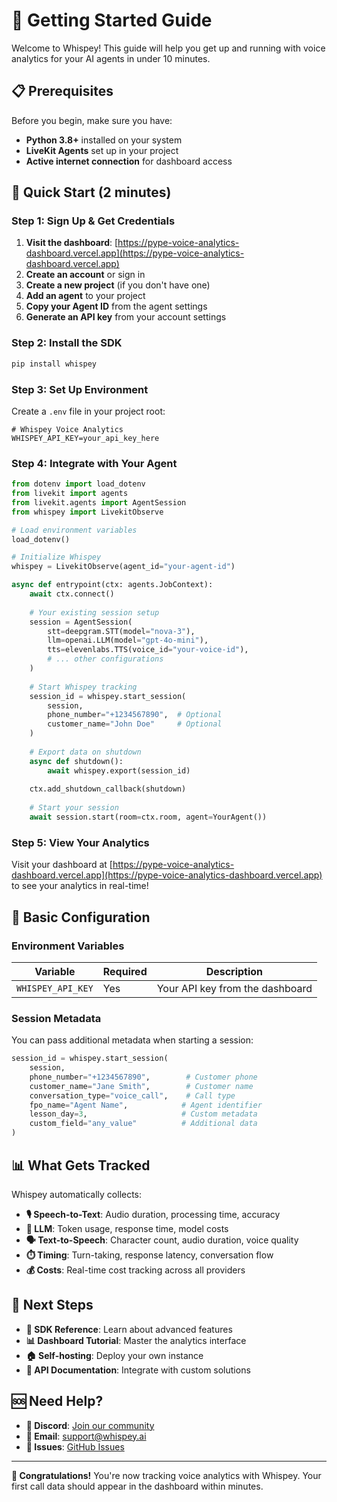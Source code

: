 # 🚀 Getting Started Guide

Welcome to Whispey! This guide will help you get up and running with voice analytics for your AI agents in under 10 minutes.

## 📋 Prerequisites

Before you begin, make sure you have:

- **Python 3.8+** installed on your system
- **LiveKit Agents** set up in your project
- **Active internet connection** for dashboard access

## 🎯 Quick Start (2 minutes)

### Step 1: Sign Up & Get Credentials

1. **Visit the dashboard**: [https://pype-voice-analytics-dashboard.vercel.app](https://pype-voice-analytics-dashboard.vercel.app)
2. **Create an account** or sign in
3. **Create a new project** (if you don't have one)
4. **Add an agent** to your project
5. **Copy your Agent ID** from the agent settings
6. **Generate an API key** from your account settings

### Step 2: Install the SDK

```bash
pip install whispey
```

### Step 3: Set Up Environment

Create a `.env` file in your project root:

```env
# Whispey Voice Analytics
WHISPEY_API_KEY=your_api_key_here
```

### Step 4: Integrate with Your Agent

```python
from dotenv import load_dotenv
from livekit import agents
from livekit.agents import AgentSession
from whispey import LivekitObserve

# Load environment variables
load_dotenv()

# Initialize Whispey
whispey = LivekitObserve(agent_id="your-agent-id")

async def entrypoint(ctx: agents.JobContext):
    await ctx.connect()
    
    # Your existing session setup
    session = AgentSession(
        stt=deepgram.STT(model="nova-3"),
        llm=openai.LLM(model="gpt-4o-mini"),
        tts=elevenlabs.TTS(voice_id="your-voice-id"),
        # ... other configurations
    )
    
    # Start Whispey tracking
    session_id = whispey.start_session(
        session,
        phone_number="+1234567890",  # Optional
        customer_name="John Doe"     # Optional
    )
    
    # Export data on shutdown
    async def shutdown():
        await whispey.export(session_id)
    
    ctx.add_shutdown_callback(shutdown)
    
    # Start your session
    await session.start(room=ctx.room, agent=YourAgent())
```

### Step 5: View Your Analytics

Visit your dashboard at [https://pype-voice-analytics-dashboard.vercel.app](https://pype-voice-analytics-dashboard.vercel.app) to see your analytics in real-time!

## 🔧 Basic Configuration

### Environment Variables

| Variable | Required | Description |
|----------|----------|-------------|
| `WHISPEY_API_KEY` | Yes | Your API key from the dashboard |

### Session Metadata

You can pass additional metadata when starting a session:

```python
session_id = whispey.start_session(
    session,
    phone_number="+1234567890",        # Customer phone
    customer_name="Jane Smith",        # Customer name
    conversation_type="voice_call",    # Call type
    fpo_name="Agent Name",            # Agent identifier
    lesson_day=3,                     # Custom metadata
    custom_field="any_value"          # Additional data
)
```

## 📊 What Gets Tracked

Whispey automatically collects:

- **🎙️ Speech-to-Text**: Audio duration, processing time, accuracy
- **🧠 LLM**: Token usage, response time, model costs
- **🗣️ Text-to-Speech**: Character count, audio duration, voice quality
- **⏱️ Timing**: Turn-taking, response latency, conversation flow
- **💰 Costs**: Real-time cost tracking across all providers

## 🎯 Next Steps

- **📖 SDK Reference**: Learn about advanced features
- **📊 Dashboard Tutorial**: Master the analytics interface
- **🏠 Self-hosting**: Deploy your own instance
- **🔌 API Documentation**: Integrate with custom solutions

## 🆘 Need Help?

- **💬 Discord**: [Join our community](https://discord.gg/pypeai)
- **📧 Email**: support@whispey.ai
- **🐛 Issues**: [GitHub Issues](https://github.com/PYPE-AI-MAIN/whispey/issues)

---

**🎉 Congratulations!** You're now tracking voice analytics with Whispey. Your first call data should appear in the dashboard within minutes. 